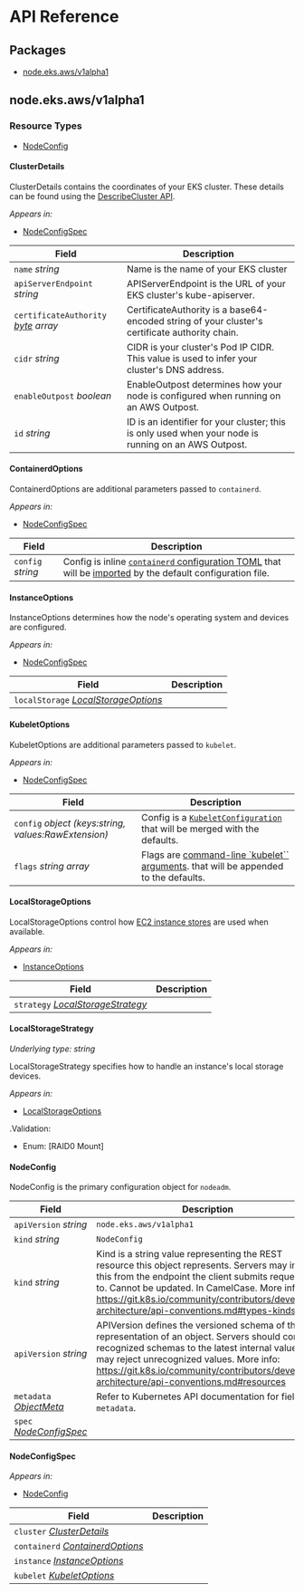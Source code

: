 # API Reference

## Packages
- [node.eks.aws/v1alpha1](#nodeeksawsv1alpha1)

## node.eks.aws/v1alpha1

### Resource Types
- [NodeConfig](#nodeconfig)

#### ClusterDetails

ClusterDetails contains the coordinates of your EKS cluster. These details can be found using the [DescribeCluster API](https://docs.aws.amazon.com/eks/latest/APIReference/API_DescribeCluster.html).

_Appears in:_
- [NodeConfigSpec](#nodeconfigspec)

| Field | Description |
| --- | --- |
| `name` _string_ | Name is the name of your EKS cluster |
| `apiServerEndpoint` _string_ | APIServerEndpoint is the URL of your EKS cluster's kube-apiserver. |
| `certificateAuthority` _[byte](https://kubernetes.io/docs/reference/generated/kubernetes-api/v1.29/#byte-v1-meta) array_ | CertificateAuthority is a base64-encoded string of your cluster's certificate authority chain. |
| `cidr` _string_ | CIDR is your cluster's Pod IP CIDR. This value is used to infer your cluster's DNS address. |
| `enableOutpost` _boolean_ | EnableOutpost determines how your node is configured when running on an AWS Outpost. |
| `id` _string_ | ID is an identifier for your cluster; this is only used when your node is running on an AWS Outpost. |

#### ContainerdOptions

ContainerdOptions are additional parameters passed to `containerd`.

_Appears in:_
- [NodeConfigSpec](#nodeconfigspec)

| Field | Description |
| --- | --- |
| `config` _string_ | Config is inline [`containerd` configuration TOML](https://github.com/containerd/containerd/blob/main/docs/man/containerd-config.toml.5.md) that will be [imported](https://github.com/containerd/containerd/blob/32169d591dbc6133ef7411329b29d0c0433f8c4d/docs/man/containerd-config.toml.5.md?plain=1#L146-L154) by the default configuration file. |

#### InstanceOptions

InstanceOptions determines how the node's operating system and devices are configured.

_Appears in:_
- [NodeConfigSpec](#nodeconfigspec)

| Field | Description |
| --- | --- |
| `localStorage` _[LocalStorageOptions](#localstorageoptions)_ |  |

#### KubeletOptions

KubeletOptions are additional parameters passed to `kubelet`.

_Appears in:_
- [NodeConfigSpec](#nodeconfigspec)

| Field | Description |
| --- | --- |
| `config` _object (keys:string, values:RawExtension)_ | Config is a [`KubeletConfiguration`](https://kubernetes.io/docs/reference/config-api/kubelet-config.v1/) that will be merged with the defaults. |
| `flags` _string array_ | Flags are [command-line `kubelet`` arguments](https://kubernetes.io/docs/reference/command-line-tools-reference/kubelet/). that will be appended to the defaults. |

#### LocalStorageOptions

LocalStorageOptions control how [EC2 instance stores](https://docs.aws.amazon.com/AWSEC2/latest/UserGuide/InstanceStorage.html) are used when available.

_Appears in:_
- [InstanceOptions](#instanceoptions)

| Field | Description |
| --- | --- |
| `strategy` _[LocalStorageStrategy](#localstoragestrategy)_ |  |

#### LocalStorageStrategy

_Underlying type:_ _string_

LocalStorageStrategy specifies how to handle an instance's local storage devices.

_Appears in:_
- [LocalStorageOptions](#localstorageoptions)

.Validation:
- Enum: [RAID0 Mount]

#### NodeConfig

NodeConfig is the primary configuration object for `nodeadm`.

| Field | Description |
| --- | --- |
| `apiVersion` _string_ | `node.eks.aws/v1alpha1`
| `kind` _string_ | `NodeConfig`
| `kind` _string_ | Kind is a string value representing the REST resource this object represents. Servers may infer this from the endpoint the client submits requests to. Cannot be updated. In CamelCase. More info: https://git.k8s.io/community/contributors/devel/sig-architecture/api-conventions.md#types-kinds |
| `apiVersion` _string_ | APIVersion defines the versioned schema of this representation of an object. Servers should convert recognized schemas to the latest internal value, and may reject unrecognized values. More info: https://git.k8s.io/community/contributors/devel/sig-architecture/api-conventions.md#resources |
| `metadata` _[ObjectMeta](https://kubernetes.io/docs/reference/generated/kubernetes-api/v1.29/#objectmeta-v1-meta)_ | Refer to Kubernetes API documentation for fields of `metadata`. |
| `spec` _[NodeConfigSpec](#nodeconfigspec)_ |  |

#### NodeConfigSpec

_Appears in:_
- [NodeConfig](#nodeconfig)

| Field | Description |
| --- | --- |
| `cluster` _[ClusterDetails](#clusterdetails)_ |  |
| `containerd` _[ContainerdOptions](#containerdoptions)_ |  |
| `instance` _[InstanceOptions](#instanceoptions)_ |  |
| `kubelet` _[KubeletOptions](#kubeletoptions)_ |  |
